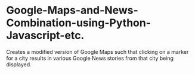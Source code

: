 # Google-Maps-and-News-Combination-using-Python-Javascript-etc.

Creates a modified version of Google Maps such that clicking on
a marker for a city results in various Google News stories from that city being displayed.
